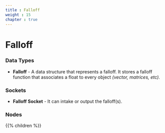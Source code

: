 ```yaml
---
title : Falloff
weight : 15
chapter : true
---
```


# Falloff

### Data Types

- **Falloff** - A data structure that represents a falloff. It stores a falloff function
    that associates a float to every object *(vector, matrices, etc).*

### Sockets

- **Falloff Socket** - It can intake or output the falloff(s).

### Nodes
{{% children %}}
